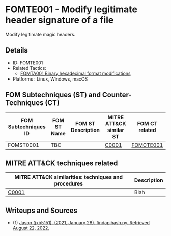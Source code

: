 # FOMTE001 - Modify legitimate header signature of a file

Modify legitimate magic headers.

## Details

- ID: FOMTE001
- Related Tactics:  
    - [FOMTA001 Binary hexadecimal format modifications](https://github.com/blue101010/FOM/blob/main/tactics/FOMTA001.md)
- Platforms : Linux, Windows, macOS

## FOM Subtechniques (ST) and Counter-Techniques (CT)


| FOM Subtechniques ID   | FOM ST Name | FOM ST Description | MITRE ATT&CK similar ST                   | FOM CT related
| ---------------------- |-----------  | -------------------|-------------------------------------------|----------------
| FOMST0001                    | TBC         |                    | [C0001](https://attack.mitre.org/software/S0150/) |  [FOMCTE001](https://github.com/blue101010/FOM/blob/main/countertechniques/FOMCTE001.md)   |


## MITRE ATT&CK techniques related

|  MITRE ATT&CK similarities: techniques and procedures |       Description               |
| --------------------------------------------------- | ----------------------------------|
|  [C0001](https://attack.mitre.org/software/S0150/)  | Blah |



## Writeups and Sources

- (1) [Jason (jxb5151). (2021, January 28). findapihash.py. Retrieved August 22, 2022.](https://github.com/MITRECND/malchive/blob/main/malchive/utilities/findapihash.py)

